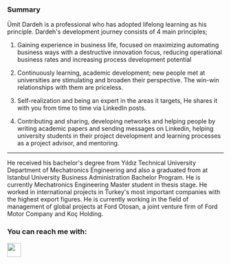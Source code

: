 ### Summary

Ümit Dardeh is a professional who has adopted lifelong learning as his principle. Dardeh's development journey consists of 4 main principles;

1. Gaining experience in business life, focused on maximizing automating business ways with a destructive innovation focus, reducing operational business rates and increasing process development potential

2. Continuously learning, academic development; new people met at universities are stimulating and broaden their perspective. The win-win relationships with them are priceless.

3. Self-realization and being an expert in the areas it targets, He shares it with you from time to time via LinkedIn posts.

4. Contributing and sharing, developing networks and helping people by writing academic papers and sending messages on Linkedin, helping university students in their project development and learning processes as a project advisor, and mentoring.

* * * *

He received his bachelor's degree from Yıldız Technical University Department of Mechatronics Engineering and also a graduated from at Istanbul University Business Administration Bachelor Program. He is currently Mechatronics Engineering Master student in thesis stage. He worked in international projects in Turkey's most important companies with the highest export figures. He is currently working in the field of management of global projects at Ford Otosan, a joint venture firm of Ford Motor Company and Koç Holding.




### You can reach me with:

<a href="https://linkedin.com/in/umitdardeh/"><img height="32" width="32" src="https://cdn.simpleicons.org/linkedin" /></a>


<!--
**dorukolcmener/dorukolcmener** is a ✨ _special_ ✨ repository because its `README.md` (this file) appears on your GitHub profile.

Here are some ideas to get you started:

- 🔭 I’m currently working on ...
- 🌱 I’m currently learning ...
- 👯 I’m looking to collaborate on ...
- 🤔 I’m looking for help with ...
- 💬 Ask me about ...
- 📫 How to reach me: ...
- 😄 Pronouns: ...
- ⚡ Fun fact: ...
-->
